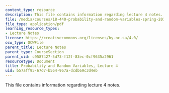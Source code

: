 ```yaml
---
content_type: resource
description: This file contains information regarding lecture 4 notes.
file: /media/courses/18-440-probability-and-random-variables-spring-2014/b57aff9567d7b564967adcdb69c3d4eb_MIT18_440S14_Lecture4.pdf
file_type: application/pdf
learning_resource_types:
- Lecture Notes
license: https://creativecommons.org/licenses/by-nc-sa/4.0/
ocw_type: OCWFile
parent_title: Lecture Notes
parent_type: CourseSection
parent_uid: c9587427-5d73-f12f-83ec-0cf9635a2961
resourcetype: Document
title: Probability and Random Variables, Lecture 4
uid: b57aff95-67d7-b564-967a-dcdb69c3d4eb
---
```

This file contains information regarding lecture 4 notes.